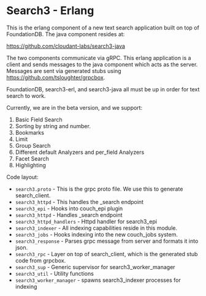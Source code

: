 Search3 - Erlang
=====

This is the erlang component of a new text search application built on top
of FoundationDB. The java component resides at:

https://github.com/cloudant-labs/search3-java

The two components communicate via gRPC. This erlang application is a client
and sends messages to the java component which acts as the server. Messages
are sent via generated stubs using https://github.com/tsloughter/grpcbox.

FoundationDB, search3-erl, and search3-java all must be up in order for text
search to work.

Currently, we are in the beta version, and we support:

1) Basic Field Search
2) Sorting by string and number.
3) Bookmarks
4) Limit
5) Group Search
6) Different default Analyzers and per_field Analyzers
7) Facet Search
8) Highlighting

Code layout:

* `search3.proto` - This is the grpc proto file. We use this to generate
    search_client.
* `search3_httpd` - This handles the _search endpoint
* `search3_epi` - Hooks into couch_epi plugin 
* `search3_httpd` - Handles _search endpoint
* `search3_httpd_handlers` - Httpd handler for search3_epi
* `search3_indexer` - All indexing capabilities reside in this module.
* `search3_jobs` - Hooks indexing into the new couch_jobs system.
* `search3_response` - Parses grpc message from server and formats it into
    json.
* `search3_rpc` - Layer on top of search_client, which is the generated stub
    code from grpcbox.
* `search3_sup` - Generic supervisor for search3_worker_manager
* `search3_util` - Utility functions
* `search3_worker_manager` - spawns search3_indexer processes for indexing

